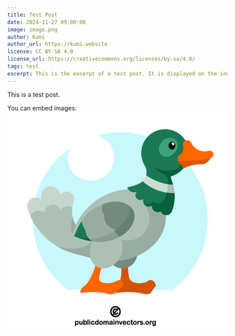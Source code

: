 ```yaml
---
title: Test Post
date: 2024-11-27 09:00:00
image: image.png
author: Kumi
author_url: https://kumi.website
license: CC BY-SA 4.0
license_url: https://creativecommons.org/licenses/by-sa/4.0/
tags: test
excerpt: This is the excerpt of a test post. It is displayed on the index pages.
---
```

This is a test post.

You can embed images: ![Duck image](image.png)